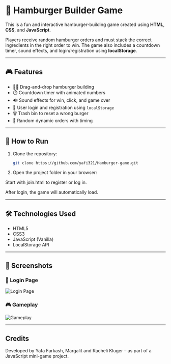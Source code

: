# 🍔 Hamburger Builder Game

This is a fun and interactive hamburger-building game created using **HTML**, **CSS**, and **JavaScript**.

Players receive random hamburger orders and must stack the correct ingredients in the right order to win. The game also includes a countdown timer, sound effects, and login/registration using **localStorage**.

---

## 🎮 Features

- 👨‍🍳 Drag-and-drop hamburger building
- ⏱️ Countdown timer with animated numbers
- 🔊 Sound effects for win, click, and game over
- 👥 User login and registration using `localStorage`
- 🗑️ Trash bin to reset a wrong burger
- 🧾 Random dynamic orders with timing

---

## 🚀 How to Run

1. Clone the repository:
   ```bash
   git clone https://github.com/yafi321/Hamburger-game.git

2. Open the project folder in your browser:

Start with join.html to register or log in.

After login, the game will automatically load.

---

## 🛠️ Technologies Used

- HTML5
- CSS3
- JavaScript (Vanilla)
- LocalStorage API

---

## 📸 Screenshots

### 🔐 Login Page  
![Login Page](./login.png)

### 🎮 Gameplay  
![Gameplay](./game-play.png)


---

##  Credits
Developed by Yafa Farkash, Margalit and Racheli Kluger – as part of a JavaScript mini-game project.







